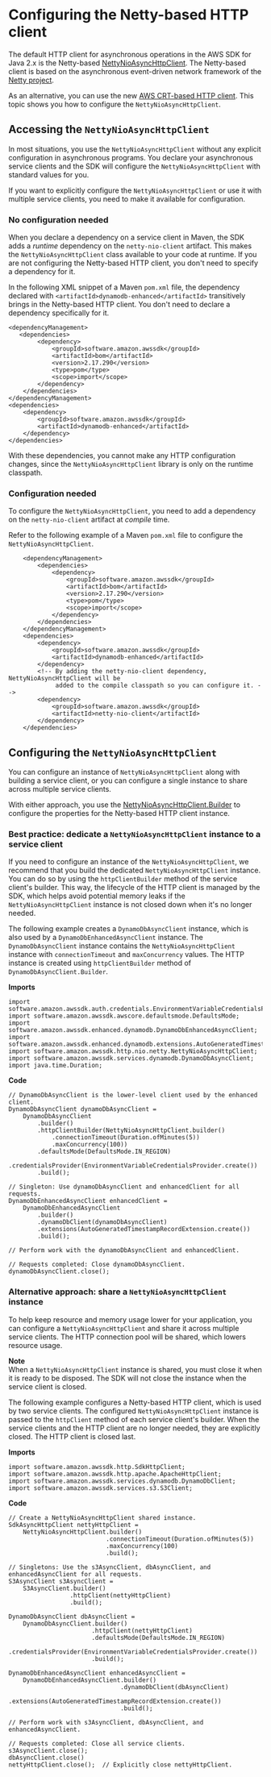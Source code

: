 # Configuring the Netty\-based HTTP client<a name="http-configuration-netty"></a>

The default HTTP client for asynchronous operations in the AWS SDK for Java 2\.x is the Netty\-based [NettyNioAsyncHttpClient](http://docs.aws.amazon.com/sdk-for-java/latest/reference/software/amazon/awssdk/http/nio/netty/NettyNioAsyncHttpClient.html)\. The Netty\-based client is based on the asynchronous event\-driven network framework of the [Netty project](https://netty.io/)\.

As an alternative, you can use the new [AWS CRT\-based HTTP client](http-configuration-crt.md)\. This topic shows you how to configure the `NettyNioAsyncHttpClient`\.

## Accessing the `NettyNioAsyncHttpClient`<a name="http-config-netty-access"></a>

In most situations, you use the `NettyNioAsyncHttpClient` without any explicit configuration in asynchronous programs\. You declare your asynchronous service clients and the SDK will configure the `NettyNioAsyncHttpClient` with standard values for you\.

If you want to explicitly configure the `NettyNioAsyncHttpClient` or use it with multiple service clients, you need to make it available for configuration\.

### No configuration needed<a name="http-config-netty-no-config"></a>

When you declare a dependency on a service client in Maven, the SDK adds a *runtime* dependency on the `netty-nio-client` artifact\. This makes the `NettyNioAsyncHttpClient` class available to your code at runtime\. If you are not configuring the Netty\-based HTTP client, you don't need to specify a dependency for it\.

In the following XML snippet of a Maven `pom.xml` file, the dependency declared with `<artifactId>dynamodb-enhanced</artifactId>` transitively brings in the Netty\-based HTTP client\. You don't need to declare a dependency specifically for it\.

```
<dependencyManagement>
   <dependencies>
        <dependency>
            <groupId>software.amazon.awssdk</groupId>
            <artifactId>bom</artifactId>
            <version>2.17.290</version>
            <type>pom</type>
            <scope>import</scope>
        </dependency>
    </dependencies>
</dependencyManagement>
<dependencies>
    <dependency>
        <groupId>software.amazon.awssdk</groupId>
        <artifactId>dynamodb-enhanced</artifactId>
    </dependency>
</dependencies>
```

With these dependencies, you cannot make any HTTP configuration changes, since the `NettyNioAsyncHttpClient` library is only on the runtime classpath\. 

### Configuration needed<a name="http-config-netty-yes-config"></a>

To configure the `NettyNioAsyncHttpClient`, you need to add a dependency on the `netty-nio-client` artifact at *compile* time\. 

Refer to the following example of a Maven `pom.xml` file to configure the `NettyNioAsyncHttpClient`\.

```
    <dependencyManagement>
        <dependencies>
            <dependency>
                <groupId>software.amazon.awssdk</groupId>
                <artifactId>bom</artifactId>
                <version>2.17.290</version>
                <type>pom</type>
                <scope>import</scope>
            </dependency>
        </dependencies>
    </dependencyManagement>
    <dependencies>
        <dependency>
            <groupId>software.amazon.awssdk</groupId>
            <artifactId>dynamodb-enhanced</artifactId>
        </dependency>
        <!-- By adding the netty-nio-client dependency, NettyNioAsyncHttpClient will be 
             added to the compile classpath so you can configure it. -->
        <dependency>
            <groupId>software.amazon.awssdk</groupId>
            <artifactId>netty-nio-client</artifactId>
        </dependency>
    </dependencies>
```

## Configuring the `NettyNioAsyncHttpClient`<a name="http-netty-config"></a>

You can configure an instance of `NettyNioAsyncHttpClient` along with building a service client, or you can configure a single instance to share across multiple service clients\. 

With either approach, you use the [NettyNioAsyncHttpClient\.Builder](https://sdk.amazonaws.com/java/api/latest/software/amazon/awssdk/http/nio/netty/NettyNioAsyncHttpClient.Builder.html) to configure the properties for the Netty\-based HTTP client instance\.

### Best practice: dedicate a `NettyNioAsyncHttpClient` instance to a service client<a name="http-config-netty-one-client"></a>

If you need to configure an instance of the `NettyNioAsyncHttpClient`, we recommend that you build the dedicated `NettyNioAsyncHttpClient` instance\. You can do so by using the `httpClientBuilder` method of the service client's builder\. This way, the lifecycle of the HTTP client is managed by the SDK, which helps avoid potential memory leaks if the `NettyNioAsyncHttpClient` instance is not closed down when it's no longer needed\.

The following example creates a `DynamoDbAsyncClient` instance, which is also used by a `DynamoDbEnhancedAsyncClient` instance\. The `DynamoDbAsyncClient` instance contains the `NettyNioAsyncHttpClient` instance with `connectionTimeout` and `maxConcurrency` values\. The HTTP instance is created using `httpClientBuilder` method of `DynamoDbAsyncClient.Builder`\.

 **Imports** 

```
import software.amazon.awssdk.auth.credentials.EnvironmentVariableCredentialsProvider;
import software.amazon.awssdk.awscore.defaultsmode.DefaultsMode;
import software.amazon.awssdk.enhanced.dynamodb.DynamoDbEnhancedAsyncClient;
import software.amazon.awssdk.enhanced.dynamodb.extensions.AutoGeneratedTimestampRecordExtension;
import software.amazon.awssdk.http.nio.netty.NettyNioAsyncHttpClient;
import software.amazon.awssdk.services.dynamodb.DynamoDbAsyncClient;
import java.time.Duration;
```

 **Code** 

```
// DynamoDbAsyncClient is the lower-level client used by the enhanced client.
DynamoDbAsyncClient dynamoDbAsyncClient = 
    DynamoDbAsyncClient
        .builder()
        .httpClientBuilder(NettyNioAsyncHttpClient.builder()
            .connectionTimeout(Duration.ofMinutes(5))
            .maxConcurrency(100))
        .defaultsMode(DefaultsMode.IN_REGION)
        .credentialsProvider(EnvironmentVariableCredentialsProvider.create())
        .build();

// Singleton: Use dynamoDbAsyncClient and enhancedClient for all requests.
DynamoDbEnhancedAsyncClient enhancedClient = 
    DynamoDbEnhancedAsyncClient
        .builder()
        .dynamoDbClient(dynamoDbAsyncClient)
        .extensions(AutoGeneratedTimestampRecordExtension.create())
        .build();

// Perform work with the dynamoDbAsyncClient and enhancedClient.

// Requests completed: Close dynamoDbAsyncClient.
dynamoDbAsyncClient.close();
```

### Alternative approach: share a `NettyNioAsyncHttpClient` instance<a name="http-config-netty-multi-clients"></a>

To help keep resource and memory usage lower for your application, you can configure a `NettyNioAsyncHttpClient` and share it across multiple service clients\. The HTTP connection pool will be shared, which lowers resource usage\.

**Note**  
When a `NettyNioAsyncHttpClient` instance is shared, you must close it when it is ready to be disposed\. The SDK will not close the instance when the service client is closed\.

The following example configures a Netty\-based HTTP client, which is used by two service clients\. The configured `NettyNioAsyncHttpClient` instance is passed to the `httpClient` method of each service client's builder\. When the service clients and the HTTP client are no longer needed, they are explicitly closed\. The HTTP client is closed last\.

**Imports**

```
import software.amazon.awssdk.http.SdkHttpClient;
import software.amazon.awssdk.http.apache.ApacheHttpClient;
import software.amazon.awssdk.services.dynamodb.DynamoDbClient;
import software.amazon.awssdk.services.s3.S3Client;
```

 **Code** 

```
// Create a NettyNioAsyncHttpClient shared instance.
SdkAsyncHttpClient nettyHttpClient = 
    NettyNioAsyncHttpClient.builder()
                           .connectionTimeout(Duration.ofMinutes(5))
                           .maxConcurrency(100)
                           .build();

// Singletons: Use the s3AsyncClient, dbAsyncClient, and enhancedAsyncClient for all requests.
S3AsyncClient s3AsyncClient = 
    S3AsyncClient.builder()
                 .httpClient(nettyHttpClient)
                 .build();

DynamoDbAsyncClient dbAsyncClient = 
    DynamoDbAsyncClient.builder()
                       .httpClient(nettyHttpClient)
                       .defaultsMode(DefaultsMode.IN_REGION)
                       .credentialsProvider(EnvironmentVariableCredentialsProvider.create())
                       .build();

DynamoDbEnhancedAsyncClient enhancedAsyncClient = 
    DynamoDbEnhancedAsyncClient.builder()
                               .dynamoDbClient(dbAsyncClient)
                               .extensions(AutoGeneratedTimestampRecordExtension.create())
                               .build();

// Perform work with s3AsyncClient, dbAsyncClient, and enhancedAsyncClient.

// Requests completed: Close all service clients.
s3AsyncClient.close();
dbAsyncClient.close()
nettyHttpClient.close();  // Explicitly close nettyHttpClient.
```